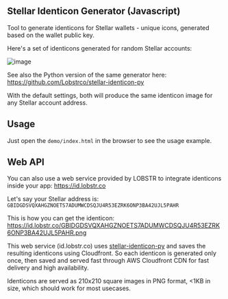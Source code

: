 ## Stellar Identicon Generator (Javascript)

Tool to generate identicons for Stellar wallets - unique icons, generated based on the wallet public key.

Here's a set of identicons generated for random Stellar accounts:

![image](https://user-images.githubusercontent.com/984711/62962449-9e378d00-be07-11e9-93e3-9a9e79f1f078.png)


See also the Python version of the same generator here: https://github.com/Lobstrco/stellar-identicon-py

With the default settings, both will produce the same identicon image for any Stellar account address.


## Usage

Just open the `demo/index.html` in the browser to see the usage example.


 ## Web API

You can also use a web service provided by LOBSTR to integrate identicons inside your app: https://id.lobstr.co

Let's say your Stellar address is: `GBIDGDSVQXAHGZNOETS7ADUMWCDSQJU4R53EZRK6ONP3BA42UJL5PAHR`

This is how you can get the identicon:
https://id.lobstr.co/GBIDGDSVQXAHGZNOETS7ADUMWCDSQJU4R53EZRK6ONP3BA42UJL5PAHR.png


This web service (id.lobstr.co) uses [stellar-identicon-py](https://github.com/Lobstrco/stellar-identicon-py) and saves the resulting identicons using Cloudfront. 
So each identicon is generated only once, then saved and served fast through AWS Cloudfront CDN for fast delivery and high availability.

Identicons are served as 210x210 square images in PNG format, <1KB in size, which should work for most usecases.
